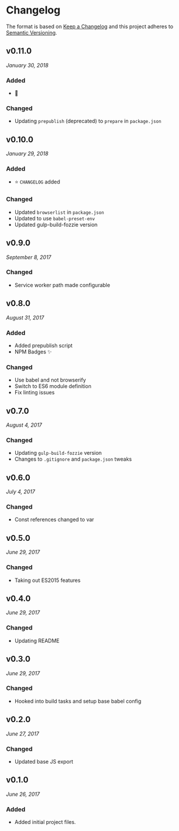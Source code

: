 # Changelog

The format is based on [Keep a Changelog](http://keepachangelog.com/en/1.0.0/)
and this project adheres to [Semantic Versioning](http://semver.org/spec/v2.0.0.html).


v0.11.0
------------------------------
*January 30, 2018*

### Added
- :bear:

### Changed
- Updating `prepublish` (deprecated) to `prepare` in `package.json`


v0.10.0
------------------------------
*January 29, 2018*

### Added
- ⭐ `CHANGELOG` added

### Changed
- Updated `browserlist` in `package.json`
- Updated to use `babel-preset-env`
- Updated gulp-build-fozzie version


v0.9.0
------------------------------
*September 8, 2017*

### Changed
- Service worker path made configurable


v0.8.0
------------------------------
*August 31, 2017*

### Added
- Added prepublish script
- NPM Badges ✨

### Changed
- Use babel and not browserify
- Switch to ES6 module definition
- Fix linting issues


v0.7.0
------------------------------
*August 4, 2017*

### Changed
- Updating `gulp-build-fozzie` version
- Changes to `.gitignore` and `package.json` tweaks


v0.6.0
------------------------------
*July 4, 2017*

### Changed
- Const references changed to var


v0.5.0
------------------------------
*June 29, 2017*

### Changed
- Taking out ES2015 features


v0.4.0
------------------------------
*June 29, 2017*

### Changed
- Updating README


v0.3.0
------------------------------
*June 29, 2017*

### Changed
- Hooked into build tasks and setup base babel config


v0.2.0
------------------------------
*June 27, 2017*

### Changed
- Updated base JS export


v0.1.0
------------------------------
*June 26, 2017*

### Added
- Added initial project files.

